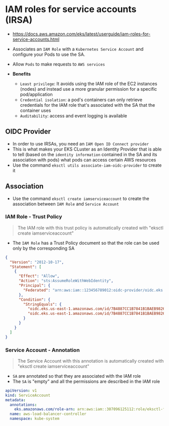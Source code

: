 # IAM roles for service accounts (IRSA)

- <https://docs.aws.amazon.com/eks/latest/userguide/iam-roles-for-service-accounts.html>
- Associates an `IAM Role` with a `Kubernetes Service Account` and configure your Pods to use the SA.
- Allow `Pods` to make requests to `AWS services`

- **Benefits**
  - `Least privilege`: It avoids using the IAM role of the EC2 instances (nodes) and instead use a more granular permission for a specific pod/application
  - `Credential isolation`: a pod's containers can only retrieve credentials for the IAM role that's associated with the SA that the container uses
  - `Auditability`: access and event logging is available

## OIDC Provider

- In order to use IRSAs, you need an `IAM Open ID Connect provider`
- This is what makes your EKS CLuster as an Identity Provider that is able to tell (based on the `identity information` contained in the SA and its association with pods) what pods can access certain AWS resources
- Use the command `eksctl utils associate-iam-oidc-provider` to create it

## Association

- Use the command `eksctl create iamserviceaccount` to create the association between `IAM Role` and `Service Account`

### IAM Role - Trust Policy

> The IAM role with this trust policy is automatically created with "eksctl create iamserviceaccount"

- The `IAM Role` has a Trust Policy document so that the role can be used only by the corresponding SA

```json
{
  "Version": "2012-10-17",
  "Statement": [
    {
      "Effect": "Allow",
      "Action": "sts:AssumeRoleWithWebIdentity",
      "Principal": {
        "Federated": "arn:aws:iam::123456789012:oidc-provider/oidc.eks.us-east-1.amazonaws.com/id/0123456789ABCDEF0123456789ABCDEF"
      },
      "Condition": {
        "StringEquals": {
          "oidc.eks.us-east-1.amazonaws.com/id/7B4887CC1B7841B1BAEB98263BC64B9C:aud": "sts.amazonaws.com",
          "oidc.eks.us-east-1.amazonaws.com/id/7B4887CC1B7841B1BAEB98263BC64B9C:sub": "system:serviceaccount:kube-system:aws-load-balancer-controller"
        }
      }
    }
  ]
}
```

### Service Account - Annotation

> The Service Account with this annotation is automatically created with "eksctl create iamserviceaccount"

- `SA` are annotated so that they are associated with the IAM role
- The `SA` is "empty" and all the permissions are described in the IAM role

```yaml
apiVersion: v1
kind: ServiceAccount
metadata:
  annotations:
    eks.amazonaws.com/role-arn: arn:aws:iam::307096125112:role/eksctl-foo-addon-iamserviceaccount-kube-sys-Role1-9Op08UsCQjpo
  name: aws-load-balancer-controller
  namespace: kube-system
```
